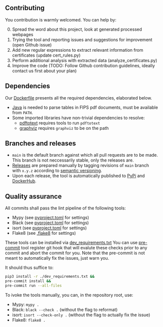 ## Contributing

You contribution is warmly welcomed. You can help by:

 0. Spread the word about this project, look at generated processed webpages
 1. Trying the tool and reporting issues and suggestions for improvement (open Github issue)
 2. Add new regular expressions to extract relevant information from certificates (update cert_rules.py)
 3. Perform additional analysis with extracted data (analyze_certificates.py)
 3. Improve the code (TODO: Follow Github contribution guidelines, ideally contact us first about your plan)

## Dependencies

Our [Dockerfile](https://github.com/crocs-muni/sec-certs/blob/main/docker/Dockerfile) presents all the required dependencies, elaborated below.

- [Java](https://www.java.com/en) is needed to parse tables in FIPS pdf documents, must be available from `PATH`.
- Some imported libraries have non-trivial dependencies to resolve:
    - [pdftotext](https://github.com/jalan/pdftotext) requires tools to run `pdftotext`
    - [graphviz](https://pypi.org/project/graphviz/) requires `graphviz` to be on the path


## Branches and releases

- `main` is the default branch against which all pull requests are to be made. This branch is not neccessarily stable, only the releases are.
- [Releases](https://github.com/crocs-muni/sec-certs/releases) are prepared manually by tagging revisions of `main` branch with `x.y.z` according to [semantic versioning](https://semver.org).
- Upon each release, the tool is automatically published to [PyPi](https://pypi.org/project/sec-certs/) and [DockerHub](https://hub.docker.com/repository/docker/seccerts/sec-certs).

## Quality assurance

All commits shall pass the lint pipeline of the following tools:

- Mypy (see [pyproject.toml](https://github.com/crocs-muni/sec-certs/blob/dev/pyproject.toml) for settings)
- Black (see [pyproject.toml](https://github.com/crocs-muni/sec-certs/blob/dev/pyproject.toml) for settings)
- isort (see [pyproject.toml](https://github.com/crocs-muni/sec-certs/blob/dev/pyproject.toml) for settings)
- Flake8 (see [.flake8](https://github.com/crocs-muni/sec-certs/blob/dev/.flake8) for settings)

These tools can be installed via [dev_requirements.txt](https://github.com/crocs-muni/sec-certs/blob/dev/dev_requirements.txt) You can use [pre-commit](https://pre-commit.com/) tool register git hook that will evalute these checks prior to any commit and abort the commit for you. Note that the pre-commit is not meant to automatically fix the issues, just warn you.

It should thus suffice to:

```bash
pip3 install -r ./dev_requirements.txt &&
pre-commit install &&
pre-commit run --all-files
```

To ivoke the tools manually, you can, in the repository root, use:
- Mypy: `mypy .`
- Black: `black --check .` (without the flag to reformat)
- isort: `isort --check-only .` (without the flag to actually fix the issue)
- Flake8: `flake8 .`